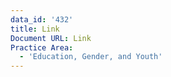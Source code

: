 ```yaml
---
data_id: '432'
title: Link
Document URL: Link
Practice Area:
  - 'Education, Gender, and Youth'
---
```

